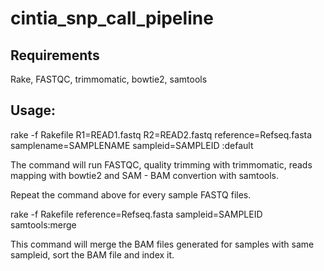 # cintia_snp_call_pipeline

## Requirements
Rake, FASTQC, trimmomatic, bowtie2, samtools

## Usage:
rake -f Rakefile R1=READ1.fastq R2=READ2.fastq reference=Refseq.fasta samplename=SAMPLENAME sampleid=SAMPLEID :default

The command will run FASTQC, quality trimming with trimmomatic, reads mapping with bowtie2 and SAM - BAM convertion with samtools.

Repeat the command above for every sample FASTQ files.

rake -f Rakefile reference=Refseq.fasta sampleid=SAMPLEID samtools:merge

This command will merge the BAM files generated for samples with same sampleid, sort the BAM file and index it.

